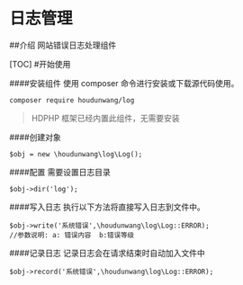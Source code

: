 # 日志管理

##介绍
网站错误日志处理组件

[TOC]
#开始使用

####安装组件
使用 composer 命令进行安装或下载源代码使用。

```
composer require houdunwang/log
```
> HDPHP 框架已经内置此组件，无需要安装

####创建对象
```
$obj = new \houdunwang\log\Log();
```

####配置
需要设置日志目录

```
$obj->dir('log');
```

####写入日志
执行以下方法将直接写入日志到文件中。

```
$obj->write('系统错误',\houdunwang\log\Log::ERROR);
//参数说明: a: 错误内容  b:错误等级
```

####记录日志
记录日志会在请求结束时自动加入文件中

```
$obj->record('系统错误',\houdunwang\log\Log::ERROR);
```